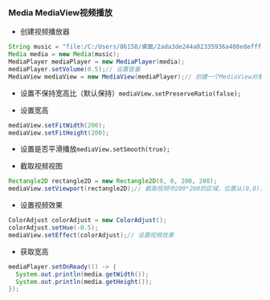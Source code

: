### Media MediaView视频播放

* 创建视频播放器
  
```java
String music = "file:/C:/Users/86158/桌面/2ada3de244a02335936a408e8efff631.mp4";  
Media media = new Media(music);  
MediaPlayer mediaPlayer = new MediaPlayer(media);  
mediaPlayer.setVolume(0.5);// 设置音量  
MediaView mediaView = new MediaView(mediaPlayer);// 创建一个MediaView对象，用于显示视频
```

* 设置不保持宽高比（默认保持）`mediaView.setPreserveRatio(false);`

* 设置宽高
  
```java
mediaView.setFitWidth(200);  
mediaView.setFitHeight(200);
```

* 设置是否平滑播放`mediaView.setSmooth(true);`

* 截取视频视图
  
```java
Rectangle2D rectangle2D = new Rectangle2D(0, 0, 200, 200);  
mediaView.setViewport(rectangle2D);// 截取视频中200*200的区域，位置从(0,0)开始
```

* 设置视频效果
  
```java
ColorAdjust colorAdjust = new ColorAdjust();  
colorAdjust.setHue(-0.5);  
mediaView.setEffect(colorAdjust);// 设置视频效果
```

* 获取宽高
  
```java
mediaPlayer.setOnReady(() -> {  
  System.out.println(media.getWidth());  
  System.out.println(media.getHeight());  
});
```
